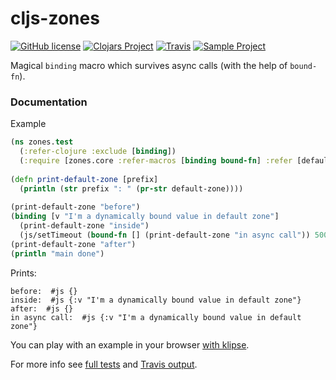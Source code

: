 # cljs-zones 

[![GitHub license](https://img.shields.io/github/license/binaryage/cljs-zones.svg)](license.txt) 
[![Clojars Project](https://img.shields.io/clojars/v/binaryage/zones.svg)](https://clojars.org/binaryage/zones) 
[![Travis](https://img.shields.io/travis/binaryage/cljs-zones.svg)](https://travis-ci.org/binaryage/cljs-zones) 
[![Sample Project](https://img.shields.io/badge/project-example-ff69b4.svg)](https://github.com/binaryage/cljs-zones-sample)

Magical `binding` macro which survives async calls (with the help of `bound-fn`). 

### Documentation

Example

```clojure
(ns zones.test
  (:refer-clojure :exclude [binding])
  (:require [zones.core :refer-macros [binding bound-fn] :refer [default-zone]]))
  
(defn print-default-zone [prefix]
  (println (str prefix ": " (pr-str default-zone))))
            
(print-default-zone "before")
(binding [v "I'm a dynamically bound value in default zone"]
  (print-default-zone "inside")
  (js/setTimeout (bound-fn [] (print-default-zone "in async call")) 500))
(print-default-zone "after")
(println "main done")
```

Prints:

```
before:  #js {}
inside:  #js {:v "I'm a dynamically bound value in default zone"}
after:  #js {}
in async call:  #js {:v "I'm a dynamically bound value in default zone"}
```

You can play with an example in your browser [with klipse][1].

For more info see [full tests](test/src/tests/zones/tests/core.cljs) and [Travis output](https://travis-ci.org/binaryage/cljs-zones).

[1]: http://app.klipse.tech/?cljs_in.gist=darwin/1e31b0c33f1ca0e6e0e475b51f95b424&external-libs=%5Bhttps://raw.githubusercontent.com/binaryage/cljs-zones/v0.1.0/src/lib%5D
